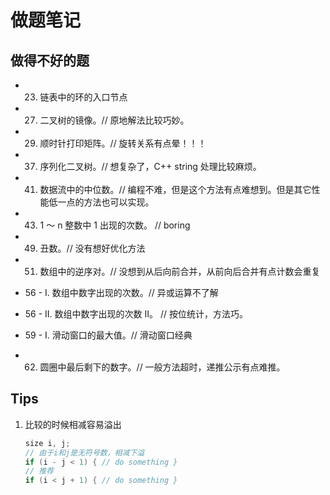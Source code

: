 # 做题笔记

## 做得不好的题

- 23. 链表中的环的入口节点

- 27. 二叉树的镜像。// 原地解法比较巧妙。

- 29. 顺时针打印矩阵。// 旋转关系有点晕！！！

- 37. 序列化二叉树。// 想复杂了，C++ string 处理比较麻烦。

- 41. 数据流中的中位数。// 编程不难，但是这个方法有点难想到。但是其它性能低一点的方法也可以实现。

- 43. 1 ～ n 整数中 1 出现的次数。 // boring

- 49. 丑数。// 没有想好优化方法

- 51. 数组中的逆序对。// 没想到从后向前合并，从前向后合并有点计数会重复

- 56 - I. 数组中数字出现的次数。// 异或运算不了解

- 56 - II. 数组中数字出现的次数 II。 // 按位统计，方法巧。

- 59 - I. 滑动窗口的最大值。// 滑动窗口经典

- 62. 圆圈中最后剩下的数字。// 一般方法超时，递推公示有点难推。

## Tips

1. 比较的时候相减容易溢出

   ```c++
   size i, j;
   // 由于i和j是无符号数，相减下溢
   if (i - j < 1) { // do something }
   // 推荐
   if (i < j + 1) { // do something }
   ```
